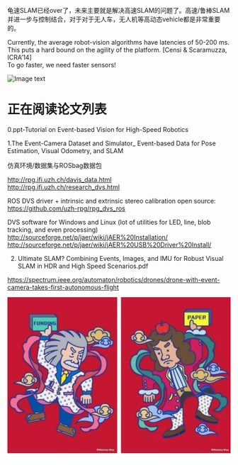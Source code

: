 龟速SLAM已经over了，未来主要就是解决高速SLAM的问题了。高速/鲁棒SLAM并进一步与控制结合，对于对于无人车，无人机等高动态vehicle都是非常重要的。

Currently, the average robot-vision algorithms have latencies of 50-200 ms.  
This puts a hard bound on the agility of the platform. [Censi & Scaramuzza, ICRA’14]  
To go faster, we need faster sensors!

 ![Image text](camera_parameter.png)

# 正在阅读论文列表

0.ppt-Tutorial on Event-based Vision for High-Speed Robotics

1.The Event-Camera Dataset and Simulator_ Event-based Data for Pose Estimation, Visual Odometry, and SLAM

仿真环境/数据集与ROSbag数据包

http://rpg.ifi.uzh.ch/davis_data.html  
http://rpg.ifi.uzh.ch/research_dvs.html
 
ROS DVS driver + intrinsic and extrinsic stereo calibration open source:  
https://github.com/uzh-rpg/rpg_dvs_ros

DVS software for Windows and Linux (lot of utilities for LED, line, blob tracking, and even
processing)  
http://sourceforge.net/p/jaer/wiki/jAER%20Installation/  
http://sourceforge.net/p/jaer/wiki/jAER%20USB%20Driver%20Install/  

  
2. Ultimate SLAM? Combining Events, Images, and IMU for Robust Visual SLAM in HDR and High Speed Scenarios.pdf

https://spectrum.ieee.org/automaton/robotics/drones/drone-with-event-camera-takes-first-autonomous-flight
 
 ![Image text](paper.jpg)
 
 
 
 